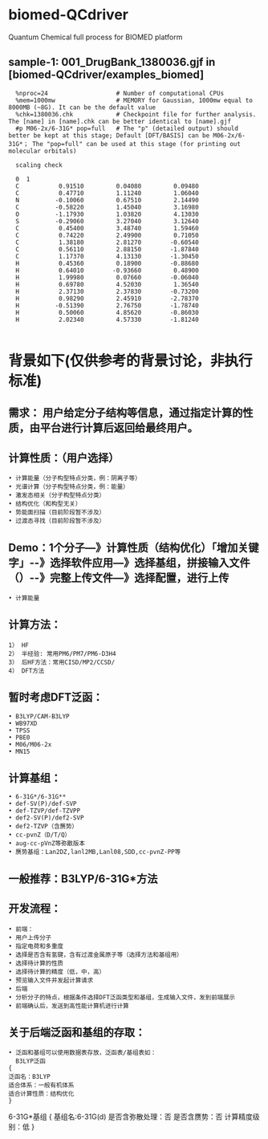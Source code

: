# biomed-QCdriver
Quantum Chemical full process for BIOMED platform

## sample-1: 001_DrugBank_1380036.gjf in [biomed-QCdriver/examples_biomed]
  
```
  %nproc=24                   # Number of computational CPUs
  %mem=1000mw                 # MEMORY for Gaussian, 1000mw equal to 8000MB (~8G). It can be the default value   
  %chk=1380036.chk            # Checkpoint file for further analysis. The [name] in [name].chk can be better identical to [name].gjf    
  #p M06-2x/6-31G* pop=full   # The "p" (detailed output) should better be kept at this stage; Default [DFT/BASIS] can be M06-2x/6-31G*； The "pop=full" can be used at this stage (for printing out molecular orbitals) 

  scaling check

  0  1
  C           0.91510         0.04080         0.09480
  C           0.47710         1.11240         1.06040
  N          -0.10060         0.67510         2.14490
  C          -0.58220         1.45040         3.16980
  O          -1.17930         1.03820         4.13030
  S          -0.29060         3.27040         3.12640
  C           0.45400         3.48740         1.59460
  C           0.74220         2.49900         0.71050
  C           1.38180         2.81270        -0.60540
  C           0.56110         2.88150        -1.87840
  C           1.17370         4.13130        -1.30450
  H           0.45360         0.18900        -0.88680
  H           0.64010        -0.93660         0.48900
  H           1.99980         0.07660        -0.06040
  H           0.69780         4.52030         1.36540
  H           2.37130         2.37830        -0.73200
  H           0.98290         2.45910        -2.78370
  H          -0.51390         2.76750        -1.78740
  H           0.50060         4.85620        -0.86030
  H           2.02340         4.57330        -1.81240
  
```


# 背景如下(仅供参考的背景讨论，非执行标准)

## 需求： 用户给定分子结构等信息，通过指定计算的性质，由平台进行计算后返回给最终用户。
## 计算性质：（用户选择）
    • 计算能量（分子构型特点分类，例：阴离子等）
    • 光谱计算（分子构型特点分类，例：能量）
    • 激发态相关（分子构型特点分类）
    • 结构优化（和构型无关）
    • 势能面扫描（目前阶段暂不涉及）
    • 过渡态寻找（目前阶段暂不涉及）

## Demo：1个分子—》计算性质（结构优化）「增加关键字」--》选择软件应用—》选择基组，拼接输入文件（）--》完整上传文件—》选择配置，进行上传

    • 计算能量 

## 计算方法：
    1） HF
    2） 半经验: 常用PM6/PM7/PM6-D3H4
    3） 后HF方法：常用CISD/MP2/CCSD/
    4） DFT方法
## 暂时考虑DFT泛函：
    • B3LYP/CAM-B3LYP
    • WB97XD
    • TPSS
    • PBE0
    • M06/M06-2x
    • MN15

## 计算基组：
    • 6-31G*/6-31G**
    • def-SV(P)/def-SVP
    • def-TZVP/def-TZVPP
    • def2-SV(P)/def2-SVP
    • def2-TZVP（含赝势）
    • cc-pvnZ（D/T/Q）
    • aug-cc-pVnZ等弥散版本
    • 赝势基组：Lan2DZ,lanl2MB,Lanl08,SDD,cc-pvnZ-PP等

## 一般推荐：B3LYP/6-31G*方法


## 开发流程：
    • 前端：
    • 用户上传分子
    • 指定电荷和多重度
    • 选择是否含有氢键，含有过渡金属原子等（选择方法和基组用）
    • 选择待计算的性质
    • 选择待计算的精度（低，中，高）
    • 预览输入文件并发起计算请求
    • 后端
    • 分析分子的特点，根据条件选择DFT泛函类型和基组，生成输入文件，发到前端展示
    • 前端确认后，发送到高性能计算机进行计算

## 关于后端泛函和基组的存取：
    • 泛函和基组可以使用数据表存放，泛函表/基组表如：
      B3LYP泛函
    {
    泛函名：B3LYP
    适合体系：一般有机体系
    适合计算性质：结构优化
    } 


  6-31G*基组
  {
  基组名:6-31G(d)
  是否含弥散处理：否
  是否含赝势：否
  计算精度级别：低
  }

